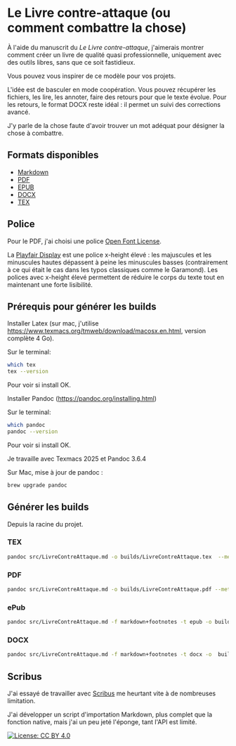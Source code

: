 # Le Livre contre-attaque (ou comment combattre la chose)

À l'aide du manuscrit du *Le Livre contre-attaque*, j'aimerais montrer comment créer un livre de qualité quasi professionnelle, uniquement avec des outils libres, sans que ce soit fastidieux.

Vous pouvez vous inspirer de ce modèle pour vos projets.

L'idée est de basculer en mode coopération.
Vous pouvez récupérer les fichiers, les lire, les annoter, faire des retours pour que le texte évolue.
Pour les retours, le format DOCX reste idéal : il permet un suivi des corrections avancé.

J'y parle de la chose faute d'avoir trouver un mot adéquat pour désigner la chose à combattre.

## Formats disponibles

- [Markdown](src/LivreContreAttaque.md)
- [PDF](builds/LivreContreAttaque.pdf)
- [EPUB](builds/LivreContreAttaque.epub)
- [DOCX](builds/LivreContreAttaque.docx)
- [TEX](builds/LivreContreAttaque.tex)

## Police

Pour le PDF, j'ai choisi une police [Open Font License](https://openfontlicense.org/open-font-license-official-text/).

La [Playfair Display](https://fonts.google.com/specimen/Playfair+Display?query=Playfair) est une police x-height élevé : les majuscules et les minuscules hautes dépassent à peine les minuscules basses (contrairement à ce qui était le cas dans les typos classiques comme le Garamond). Les polices avec  x-height élevé permettent de réduire le corps du texte tout en maintenant une forte lisibilité.

## Prérequis pour générer les builds

Installer Latex (sur mac, j'utilise https://www.texmacs.org/tmweb/download/macosx.en.html, version complète 4 Go).

Sur le terminal:

```bash
which tex
tex --version
```

Pour voir si install OK.

Installer Pandoc (https://pandoc.org/installing.html)

Sur le terminal:

```bash
which pandoc
pandoc --version
```

Pour voir si install OK.

Je travaille avec Texmacs 2025 et Pandoc 3.6.4

Sur Mac, mise à jour de pandoc :

```bash
brew upgrade pandoc
```

## Générer les builds

Depuis la racine du projet.

### TEX

```bash
pandoc src/LivreContreAttaque.md -o builds/LivreContreAttaque.tex  --metadata-file=templates/latex/latex.yml --template=templates/latex/A5book.tex --pdf-engine=xelatex --no-highlight --top-level-division=chapter --shift-heading-level-by=0 --lua-filter=templates/latex/latex.lua --resource-path=.:src::_i
```

### PDF

```bash
pandoc src/LivreContreAttaque.md -o builds/LivreContreAttaque.pdf --metadata-file=templates/latex/latex.yml --template=templates/latex/A5book.tex --pdf-engine=xelatex --no-highlight --top-level-division=chapter --shift-heading-level-by=0 --lua-filter=templates/latex/latex.lua --resource-path=.:src::_i
```

### ePub

```bash
pandoc src/LivreContreAttaque.md -f markdown+footnotes -t epub -o builds/LivreContreAttaque.epub -d templates/epub/epub.yml --resource-path=.:src::_i
```

### DOCX

```bash
pandoc src/LivreContreAttaque.md -f markdown+footnotes -t docx -o  builds/LivreContreAttaque.docx -d templates/docx/docx.yml --lua-filter=templates/docx/docx.lua --resource-path=.:src::_i
```

## Scribus

J'ai essayé de travailler avec [Scribus](https://www.scribus.net/) me heurtant vite à de nombreuses limitation.

J'ai développer un script d'importation Markdown, plus complet que la fonction native, mais j'ai un peu jeté l'éponge, tant l'API est limité.

[![License: CC BY 4.0](https://img.shields.io/badge/License-CC%20BY%204.0-lightgrey.svg)](https://creativecommons.org/licenses/by/4.0/)

